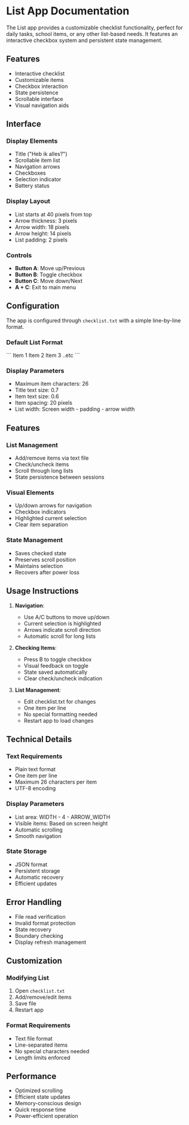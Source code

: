 # List App Documentation

The List app provides a customizable checklist functionality, perfect for daily tasks, school items, or any other list-based needs. It features an interactive checkbox system and persistent state management.

## Features

- Interactive checklist
- Customizable items
- Checkbox interaction
- State persistence
- Scrollable interface
- Visual navigation aids

## Interface

### Display Elements
- Title ("Heb ik alles?")
- Scrollable item list
- Navigation arrows
- Checkboxes
- Selection indicator
- Battery status

### Display Layout
- List starts at 40 pixels from top
- Arrow thickness: 3 pixels
- Arrow width: 18 pixels
- Arrow height: 14 pixels
- List padding: 2 pixels

### Controls
- **Button A**: Move up/Previous
- **Button B**: Toggle checkbox
- **Button C**: Move down/Next
- **A + C**: Exit to main menu

## Configuration

The app is configured through `checklist.txt` with a simple line-by-line format.

### Default List Format
\`\`\`
Item 1
Item 2
Item 3
..etc
\`\`\`

### Display Parameters
- Maximum item characters: 26
- Title text size: 0.7
- Item text size: 0.6
- Item spacing: 20 pixels
- List width: Screen width - padding - arrow width

## Features

### List Management
- Add/remove items via text file
- Check/uncheck items
- Scroll through long lists
- State persistence between sessions

### Visual Elements
- Up/down arrows for navigation
- Checkbox indicators
- Highlighted current selection
- Clear item separation

### State Management
- Saves checked state
- Preserves scroll position
- Maintains selection
- Recovers after power loss

## Usage Instructions

1. **Navigation**:
   - Use A/C buttons to move up/down
   - Current selection is highlighted
   - Arrows indicate scroll direction
   - Automatic scroll for long lists

2. **Checking Items**:
   - Press B to toggle checkbox
   - Visual feedback on toggle
   - State saved automatically
   - Clear check/uncheck indication

3. **List Management**:
   - Edit checklist.txt for changes
   - One item per line
   - No special formatting needed
   - Restart app to load changes

## Technical Details

### Text Requirements
- Plain text format
- One item per line
- Maximum 26 characters per item
- UTF-8 encoding

### Display Parameters
- List area: WIDTH - 4 - ARROW_WIDTH
- Visible items: Based on screen height
- Automatic scrolling
- Smooth navigation

### State Storage
- JSON format
- Persistent storage
- Automatic recovery
- Efficient updates

## Error Handling

- File read verification
- Invalid format protection
- State recovery
- Boundary checking
- Display refresh management

## Customization

### Modifying List
1. Open `checklist.txt`
2. Add/remove/edit items
3. Save file
4. Restart app

### Format Requirements
- Text file format
- Line-separated items
- No special characters needed
- Length limits enforced

## Performance

- Optimized scrolling
- Efficient state updates
- Memory-conscious design
- Quick response time
- Power-efficient operation 